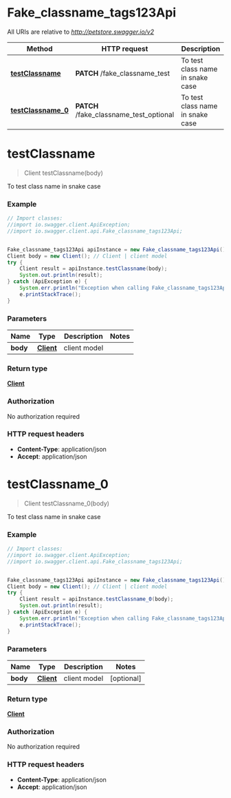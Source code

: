 # Fake_classname_tags123Api

All URIs are relative to *http://petstore.swagger.io/v2*

Method | HTTP request | Description
------------- | ------------- | -------------
[**testClassname**](Fake_classname_tags123Api.md#testClassname) | **PATCH** /fake_classname_test | To test class name in snake case
[**testClassname_0**](Fake_classname_tags123Api.md#testClassname_0) | **PATCH** /fake_classname_test_optional | To test class name in snake case


<a name="testClassname"></a>
# **testClassname**
> Client testClassname(body)

To test class name in snake case

### Example
```java
// Import classes:
//import io.swagger.client.ApiException;
//import io.swagger.client.api.Fake_classname_tags123Api;


Fake_classname_tags123Api apiInstance = new Fake_classname_tags123Api();
Client body = new Client(); // Client | client model
try {
    Client result = apiInstance.testClassname(body);
    System.out.println(result);
} catch (ApiException e) {
    System.err.println("Exception when calling Fake_classname_tags123Api#testClassname");
    e.printStackTrace();
}
```

### Parameters

Name | Type | Description  | Notes
------------- | ------------- | ------------- | -------------
 **body** | [**Client**](Client.md)| client model |

### Return type

[**Client**](Client.md)

### Authorization

No authorization required

### HTTP request headers

 - **Content-Type**: application/json
 - **Accept**: application/json

<a name="testClassname_0"></a>
# **testClassname_0**
> Client testClassname_0(body)

To test class name in snake case

### Example
```java
// Import classes:
//import io.swagger.client.ApiException;
//import io.swagger.client.api.Fake_classname_tags123Api;


Fake_classname_tags123Api apiInstance = new Fake_classname_tags123Api();
Client body = new Client(); // Client | client model
try {
    Client result = apiInstance.testClassname_0(body);
    System.out.println(result);
} catch (ApiException e) {
    System.err.println("Exception when calling Fake_classname_tags123Api#testClassname_0");
    e.printStackTrace();
}
```

### Parameters

Name | Type | Description  | Notes
------------- | ------------- | ------------- | -------------
 **body** | [**Client**](Client.md)| client model | [optional]

### Return type

[**Client**](Client.md)

### Authorization

No authorization required

### HTTP request headers

 - **Content-Type**: application/json
 - **Accept**: application/json

